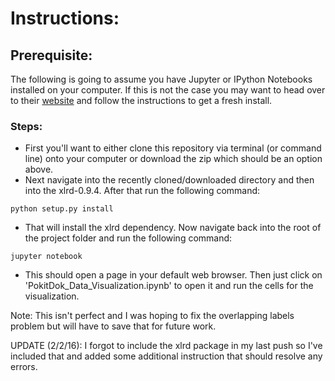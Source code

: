 # Instructions:

## Prerequisite: 
The following is going to assume you have Jupyter or IPython Notebooks installed on your computer. If this is not the case you may want to head over to their [website](http://jupyter.readthedocs.org/en/latest/install.html) and follow the instructions to get a fresh install. 

### Steps:
* First you'll want to either clone this repository via terminal (or command line) onto your computer or download the zip which should be an option above.
* Next navigate into the recently cloned/downloaded directory and then into the xlrd-0.9.4. After that run the following command:
```
python setup.py install
```
* That will install the xlrd dependency. Now navigate back into the root of the project folder and run the following command:
```
jupyter notebook
```
* This should open a page in your default web browser. Then just click on 'PokitDok_Data_Visualization.ipynb' to open it and run the cells for the visualization. 

Note: This isn't perfect and I was hoping to fix the overlapping labels problem but will have to save that for future work. 

UPDATE (2/2/16): I forgot to include the xlrd package in my last push so I've included that and added some additional instruction that should resolve any errors. 
